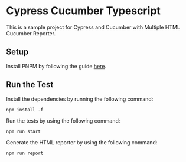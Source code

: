 # Cypress Cucumber Typescript

This is a sample project for Cypress and Cucumber with Multiple HTML Cucumber Reporter.

## Setup

Install PNPM by following the guide [here](https://pnpm.io/installation).

## Run the Test

Install the dependencies by running the following command:

```shell
npm install -f
```

Run the tests by using the following command:

```shell
npm run start
```

Generate the HTML reporter by using the following command:

```shell
npm run report
```

